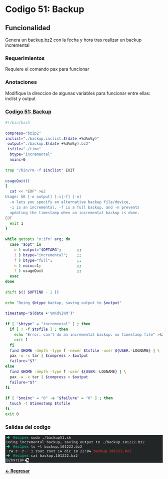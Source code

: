 # Codigo 51: Backup

## Funcionalidad
Genera un backup.bz2 con la fecha y hora tras realizar un backup incremental

### **Requerimientos**
Requiere el comando pax para funcionar

### **Anotaciones**
Modifique la direccion de algunas variables para funcionar entre ellas: inclist y output

### **[Codigo 51: Backup](backup51.sh)**

```bash
#!/bin/bash

compress="bzip2"
inclist="./backup.inclist.$(date +%d%m%y)"
 output="./backup.$(date +%d%m%y).bz2"
 tsfile="./time"
  btype="incremental"
  noinc=0            

trap "/bin/rm -f $inclist" EXIT

usageQuit()
{
  cat << "EOF" >&2
Usage: $0 [-o output] [-i|-f] [-n]
  -o lets you specify an alternative backup file/device,
  -i is an incremental, -f is a full backup, and -n prevents
  updating the timestamp when an incremental backup is done.
EOF
  exit 1
}

while getopts "o:ifn" arg; do
  case "$opt" in
    o ) output="$OPTARG";       ;;
    i ) btype="incremental";    ;;
    f ) btype="full";           ;;
    n ) noinc=1;                ;;
    ? ) usageQuit               ;;
  esac
done

shift $(( $OPTIND - 1 ))

echo "Doing $btype backup, saving output to $output"

timestamp="$(date +'%m%d%I%M')"

if [ "$btype" = "incremental" ] ; then 
  if [ ! -f $tsfile ] ; then
    echo "Error: can't do an incremental backup: no timestamp file" >&2
    exit 1
  fi
  find $HOME -depth -type f -newer $tsfile -user ${USER:-LOGNAME} | \
  pax -w -x tar | $compress > $output
  failure="$?"
else
  find $HOME -depth -type f -user ${USER:-LOGNAME} | \
  pax -w -x tar | $compress > $output
  failure="$?"
fi

if [ "$noinc" = "0" -a "$failure" = "0" ] ; then
  touch -t $timestamp $tsfile
fi
exit 0
```

### **Salidas del codigo**

![Salida.png](Salida.png)

**[<- Regresar](../README.md)**